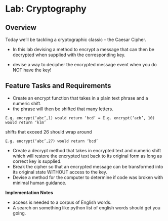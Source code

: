 # Lab: Cryptography
## Overview
Today we’ll be tackling a cryptographic classic - the Caesar Cipher.
* In this lab devising a method to encrypt a message that can then be decrypted when supplied with the corresponding key.

* devise a way to decipher the encrypted message event when you do NOT have the key!

## Feature Tasks and Requirements

* Create an encrypt function that takes in a plain text phrase and a numeric shift.
* the phrase will then be shifted that many letters.

```E.g. encrypt(‘abc’,1) would return ‘bcd’ = E.g. encrypt(‘acb’, 10) would return ‘klm’```

shifts that exceed 26 should wrap around

```E.g. encrypt(‘abc’,27) would return ‘bcd’```
* Create a decrypt method that takes in encrypted text and numeric shift which will restore the encrypted text back to its original form as long as correct key is supplied.
* Break the cipher so that an encrypted message can be transformed into its original state WITHOUT access to the key.
* Devise a method for the computer to determine if code was broken with minimal human guidance.

**Implementation Notes**
* access is needed to a corpus of English words.
* A search on something like python list of english words should get you going.